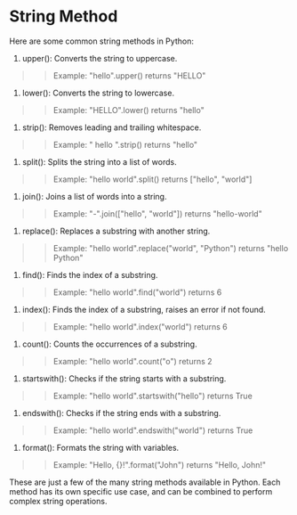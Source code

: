 # String Method
Here are some common string methods in Python:

1. upper(): Converts the string to uppercase.

>> Example: "hello".upper() returns "HELLO"

1. lower(): Converts the string to lowercase.

>> Example: "HELLO".lower() returns "hello"

1. strip(): Removes leading and trailing whitespace.

>> Example: " hello ".strip() returns "hello"

1. split(): Splits the string into a list of words.

>> Example: "hello world".split() returns ["hello", "world"]

1. join(): Joins a list of words into a string.

>> Example: "-".join(["hello", "world"]) returns "hello-world"

1. replace(): Replaces a substring with another string.

>> Example: "hello world".replace("world", "Python") returns "hello Python"

1. find(): Finds the index of a substring.

>> Example: "hello world".find("world") returns 6

1. index(): Finds the index of a substring, raises an error if not found.

>> Example: "hello world".index("world") returns 6

1. count(): Counts the occurrences of a substring.

>> Example: "hello world".count("o") returns 2

1. startswith(): Checks if the string starts with a substring.

>> Example: "hello world".startswith("hello") returns True

1. endswith(): Checks if the string ends with a substring.

>> Example: "hello world".endswith("world") returns True

1. format(): Formats the string with variables.

>> Example: "Hello, {}!".format("John") returns "Hello, John!"

These are just a few of the many string methods available in Python. Each method has its own specific use case, and can be combined to perform complex string operations.